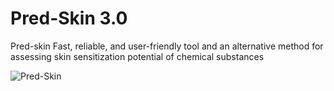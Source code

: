 # Pred-Skin 3.0
Pred-skin Fast, reliable, and user-friendly tool and an alternative method for assessing skin sensitization potential of chemical substances

![Pred-Skin](http://predskin.labmol.com.br/static/images/predskin-logo.png)
